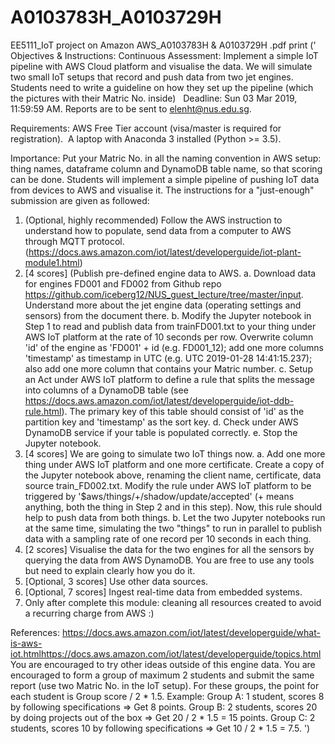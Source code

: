 # A0103783H_A0103729H
EE5111_IoT project on Amazon AWS_A0103783H &amp; A0103729H .pdf
print ('
Objectives & Instructions:
Continuous Assessment:
Implement a simple IoT pipeline with AWS Cloud platform and visualise the data. We will simulate two small IoT setups that record and push data from two jet engines. Students need to write a guideline on how they set up the pipeline (which the pictures with their Matric No. inside)  
Deadline: Sun 03 Mar 2019, 11:59:59 AM. Reports are to be sent to elenht@nus.edu.sg.
 
Requirements: 
AWS Free Tier account (visa/master is required for registration). 
A laptop with Anaconda 3 installed (Python >= 3.5).
 
Importance: 
Put your Matric No. in all the naming convention in AWS setup: thing names, dataframe column and DynamoDB table name, so that scoring can be done.
Students will implement a simple pipeline of pushing IoT data from devices to AWS and visualise it. The instructions for a "just-enough" submission are given as followed: 
1.	(Optional, highly recommended) Follow the AWS instruction to understand how to populate, send data from a computer to AWS through MQTT protocol. (https://docs.aws.amazon.com/iot/latest/developerguide/iot-plant-module1.html) 
2.	[4 scores] (Publish pre-defined engine data to AWS. a. Download data for engines FD001 and FD002 from Github repo https://github.com/iceberg12/NUS_guest_lecture/tree/master/input. Understand more about the jet engine data (operating settings and sensors) from the document there. b. Modify the Jupyter notebook in Step 1 to read and publish data from trainFD001.txt to your thing under AWS IoT platform at the rate of 10 seconds per row. Overwrite column 'id' of the engine as 'FD001' + id (e.g. FD001_12); add one more columns 'timestamp' as timestamp in UTC (e.g. UTC 2019-01-28 14:41:15.237); also add one more column that contains your Matric number. c. Setup an Act under AWS IoT platform to define a rule that splits the message into columns of a DynamoDB table (see https://docs.aws.amazon.com/iot/latest/developerguide/iot-ddb-rule.html). The primary key of this table should consist of 'id' as the partition key and 'timestamp' as the sort key. d. Check under AWS DynamoDB service if your table is populated correctly. e. Stop the Jupyter notebook. 
3.	[4 scores] We are going to simulate two IoT things now. a. Add one more thing under AWS IoT platform and one more certificate. Create a copy of the Jupyter notebook above, renaming the client name, certificate, data source train_FD002.txt. Modify the rule under AWS IoT platform to be triggered by '$aws/things/+/shadow/update/accepted' (+ means anything, both the thing in Step 2 and in this step). Now, this rule should help to push data from both things. b. Let the two Jupyter notebooks run at the same time, simulating the two "things" to run in parallel to publish data with a sampling rate of one record per 10 seconds in each thing. 
4.	[2 scores] Visualise the data for the two engines for all the sensors by querying the data from AWS DynamoDB. You are free to use any tools but need to explain clearly how you do it. 
5.	[Optional, 3 scores] Use other data sources.
6.	[Optional, 7 scores] Ingest real-time data from embedded systems.
7.	Only after complete this module: cleaning all resources created to avoid a recurring charge from AWS :)
 
References:
https://docs.aws.amazon.com/iot/latest/developerguide/what-is-aws-iot.htmlhttps://docs.aws.amazon.com/iot/latest/developerguide/topics.html
You are encouraged to try other ideas outside of this engine data.
You are encouraged to form a group of maximum 2 students and submit the same report (use two Matric No. in the IoT setup). For these groups, the point for each student is Group score / 2 * 1.5.
Example:
Group A: 1 student, scores 8 by following specifications => Get 8 points.
Group B: 2 students, scores 20 by doing projects out of the box =>  Get 20 / 2 * 1.5 = 15 points.
Group C: 2 students, scores 10 by following specifications => Get 10 / 2 * 1.5 = 7.5.
')
